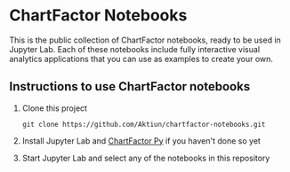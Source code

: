 # ChartFactor Notebooks

This is the public collection of ChartFactor notebooks, ready to be used in Jupyter Lab. Each of these notebooks include fully interactive visual analytics applications that you can use as examples to create your own.

## Instructions to use ChartFactor notebooks

1. Clone this project

    `git clone https://github.com/Aktiun/chartfactor-notebooks.git`

2. Install Jupyter Lab and [ChartFactor Py](https://chartfactor.com/doc/latest/cfpy_installing/) if you haven't done so yet

3. Start Jupyter Lab and select any of the notebooks in this repository

